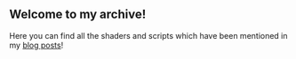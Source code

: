 ## Welcome to my archive!

Here you can find all the shaders and scripts which have been mentioned in my [blog posts](http://halisavakis.com/archive/)!
